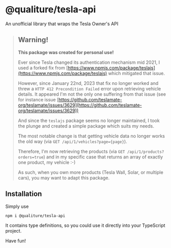 # @qualiture/tesla-api
An unofficial library that wraps the Tesla Owner's API

> ## Warning!
>
>**This package was created for personal use!**
>
> Ever since Tesla changed its authentication mechanism mid 2021, I used a forked fix from [https://www.npmjs.com/package/teslajs](https://www.npmjs.com/package/teslajs) which mitigated that issue.
>
> However, since January 22nd, 2023 that fix no longer worked and threw a `HTTP 412 Precondition Failed` error upon retrieving vehicle details. It appeared I'm not the only one suffering from that issue (see for instance issue [https://github.com/teslamate-org/teslamate/issues/3629](https://github.com/teslamate-org/teslamate/issues/3629))
>
> And since the `teslajs` package seems no longer maintained, I took the plunge and created a simple package which suits my needs.
>
> The most notable change is that getting vehicle data no longer works the old way (via `GET /api/1/vehicles?page={page}`).
>
> Therefore, I'm now retrieving the products (via `GET /api/1/products?orders=true`) and in my specific case that returns an array of exactly one product, my vehicle :-)
>
> As such, when you own more products (Tesla Wall, Solar, or multiple cars), you may want to adapt this package. 

## Installation

Simply use 

```bash
npm i @qualiture/tesla-api
```

It contains type definitions, so you could use it directly into your TypeScript project.

Have fun!
